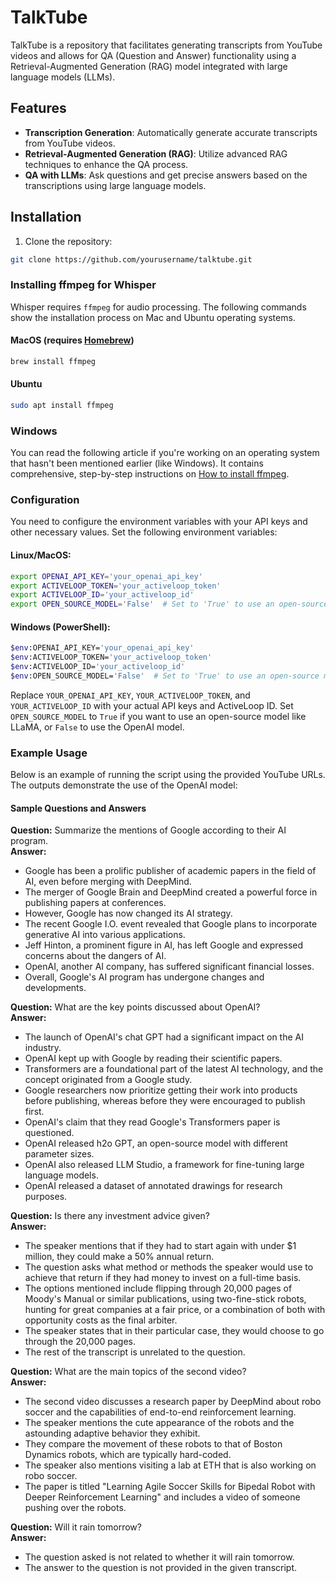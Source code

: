 # TalkTube

TalkTube is a repository that facilitates generating transcripts from YouTube videos and allows for QA (Question and Answer) functionality using a Retrieval-Augmented Generation (RAG) model integrated with large language models (LLMs).

## Features

- **Transcription Generation**: Automatically generate accurate transcripts from YouTube videos.
- **Retrieval-Augmented Generation (RAG)**: Utilize advanced RAG techniques to enhance the QA process.
- **QA with LLMs**: Ask questions and get precise answers based on the transcriptions using large language models.

## Installation

1. Clone the repository:

```bash
git clone https://github.com/yourusername/talktube.git
```

### Installing ffmpeg for Whisper

Whisper requires `ffmpeg` for audio processing. The following commands show the installation process on Mac and Ubuntu operating systems.

#### MacOS (requires [Homebrew](https://brew.sh/))

```bash
brew install ffmpeg
```


#### Ubuntu 

```bash
sudo apt install ffmpeg
```


### Windows 


You can read the following article if you're working on an operating system that hasn't been mentioned earlier
 (like Windows). It contains comprehensive, step-by-step instructions on [How to install ffmpeg](https://www.hostinger.com/tutorials/how-to-install-ffmpeg).

### Configuration

You need to configure the environment variables with your API keys and other necessary values. Set the following environment variables:

#### Linux/MacOS:
```bash
export OPENAI_API_KEY='your_openai_api_key'
export ACTIVELOOP_TOKEN='your_activeloop_token'
export ACTIVELOOP_ID='your_activeloop_id'
export OPEN_SOURCE_MODEL='False'  # Set to 'True' to use an open-source model
```

#### Windows (PowerShell):
```bash
$env:OPENAI_API_KEY='your_openai_api_key'
$env:ACTIVELOOP_TOKEN='your_activeloop_token'
$env:ACTIVELOOP_ID='your_activeloop_id'
$env:OPEN_SOURCE_MODEL='False'  # Set to 'True' to use an open-source model
```

Replace ``YOUR_OPENAI_API_KEY``, ``YOUR_ACTIVELOOP_TOKEN``, and ``YOUR_ACTIVELOOP_ID`` with your actual API keys and ActiveLoop ID.
Set ``OPEN_SOURCE_MODEL`` to ``True`` if you want to use an open-source model like LLaMA, or ``False`` to use the OpenAI model.

### Example Usage

Below is an example of running the script using the provided YouTube URLs. The outputs demonstrate the use of the OpenAI model:

#### Sample Questions and Answers

**Question:** Summarize the mentions of Google according to their AI program.  
**Answer:**
- Google has been a prolific publisher of academic papers in the field of AI, even before merging with DeepMind.
- The merger of Google Brain and DeepMind created a powerful force in publishing papers at conferences.
- However, Google has now changed its AI strategy.
- The recent Google I.O. event revealed that Google plans to incorporate generative AI into various applications.
- Jeff Hinton, a prominent figure in AI, has left Google and expressed concerns about the dangers of AI.
- OpenAI, another AI company, has suffered significant financial losses.
- Overall, Google's AI program has undergone changes and developments.

**Question:** What are the key points discussed about OpenAI?  
**Answer:**
- The launch of OpenAI's chat GPT had a significant impact on the AI industry.
- OpenAI kept up with Google by reading their scientific papers.
- Transformers are a foundational part of the latest AI technology, and the concept originated from a Google study.
- Google researchers now prioritize getting their work into products before publishing, whereas before they were encouraged to publish first.
- OpenAI's claim that they read Google's Transformers paper is questioned.
- OpenAI released h2o GPT, an open-source model with different parameter sizes.
- OpenAI also released LLM Studio, a framework for fine-tuning large language models.
- OpenAI released a dataset of annotated drawings for research purposes.

**Question:** Is there any investment advice given?  
**Answer:**
- The speaker mentions that if they had to start again with under $1 million, they could make a 50% annual return.
- The question asks what method or methods the speaker would use to achieve that return if they had money to invest on a full-time basis.
- The options mentioned include flipping through 20,000 pages of Moody's Manual or similar publications, using two-fine-stick robots, hunting for great companies at a fair price, or a combination of both with opportunity costs as the final arbiter.
- The speaker states that in their particular case, they would choose to go through the 20,000 pages.
- The rest of the transcript is unrelated to the question.

**Question:** What are the main topics of the second video?  
**Answer:**
- The second video discusses a research paper by DeepMind about robo soccer and the capabilities of end-to-end reinforcement learning.
- The speaker mentions the cute appearance of the robots and the astounding adaptive behavior they exhibit.
- They compare the movement of these robots to that of Boston Dynamics robots, which are typically hard-coded.
- The speaker also mentions visiting a lab at ETH that is also working on robo soccer.
- The paper is titled "Learning Agile Soccer Skills for Bipedal Robot with Deeper Reinforcement Learning" and includes a video of someone pushing over the robots.

**Question:** Will it rain tomorrow?  
**Answer:**
- The question asked is not related to whether it will rain tomorrow.
- The answer to the question is not provided in the given transcript.

